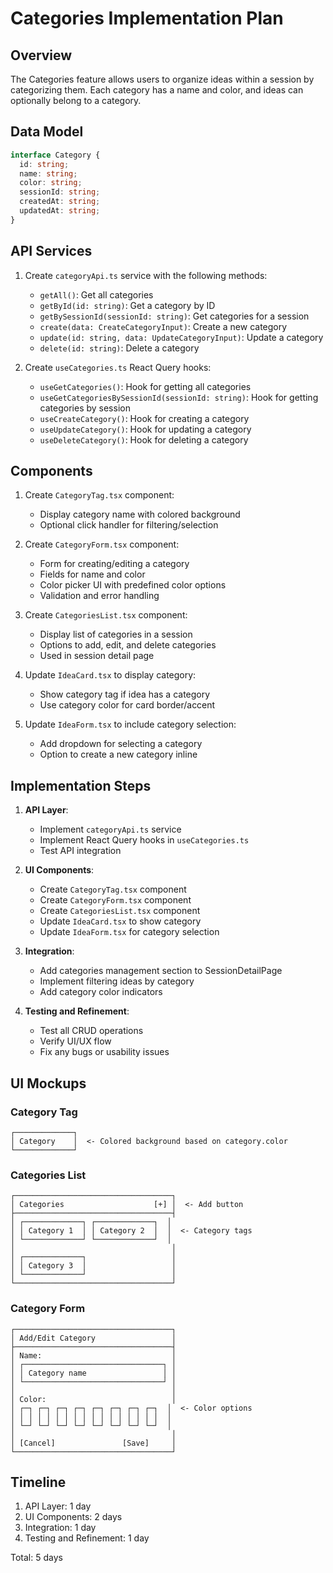 # Categories Implementation Plan

## Overview

The Categories feature allows users to organize ideas within a session by categorizing them. Each category has a name and color, and ideas can optionally belong to a category.

## Data Model

```typescript
interface Category {
  id: string;
  name: string;
  color: string;
  sessionId: string;
  createdAt: string;
  updatedAt: string;
}
```

## API Services

1. Create `categoryApi.ts` service with the following methods:

   - `getAll()`: Get all categories
   - `getById(id: string)`: Get a category by ID
   - `getBySessionId(sessionId: string)`: Get categories for a session
   - `create(data: CreateCategoryInput)`: Create a new category
   - `update(id: string, data: UpdateCategoryInput)`: Update a category
   - `delete(id: string)`: Delete a category

2. Create `useCategories.ts` React Query hooks:
   - `useGetCategories()`: Hook for getting all categories
   - `useGetCategoriesBySessionId(sessionId: string)`: Hook for getting categories by session
   - `useCreateCategory()`: Hook for creating a category
   - `useUpdateCategory()`: Hook for updating a category
   - `useDeleteCategory()`: Hook for deleting a category

## Components

1. Create `CategoryTag.tsx` component:

   - Display category name with colored background
   - Optional click handler for filtering/selection

2. Create `CategoryForm.tsx` component:

   - Form for creating/editing a category
   - Fields for name and color
   - Color picker UI with predefined color options
   - Validation and error handling

3. Create `CategoriesList.tsx` component:

   - Display list of categories in a session
   - Options to add, edit, and delete categories
   - Used in session detail page

4. Update `IdeaCard.tsx` to display category:

   - Show category tag if idea has a category
   - Use category color for card border/accent

5. Update `IdeaForm.tsx` to include category selection:
   - Add dropdown for selecting a category
   - Option to create a new category inline

## Implementation Steps

1. **API Layer**:

   - Implement `categoryApi.ts` service
   - Implement React Query hooks in `useCategories.ts`
   - Test API integration

2. **UI Components**:

   - Create `CategoryTag.tsx` component
   - Create `CategoryForm.tsx` component
   - Create `CategoriesList.tsx` component
   - Update `IdeaCard.tsx` to show category
   - Update `IdeaForm.tsx` for category selection

3. **Integration**:

   - Add categories management section to SessionDetailPage
   - Implement filtering ideas by category
   - Add category color indicators

4. **Testing and Refinement**:
   - Test all CRUD operations
   - Verify UI/UX flow
   - Fix any bugs or usability issues

## UI Mockups

### Category Tag

```
┌─────────────┐
│ Category    │  <- Colored background based on category.color
└─────────────┘
```

### Categories List

```
┌───────────────────────────────────┐
│ Categories                    [+] │  <- Add button
├───────────────────────────────────┤
│ ┌─────────────┐ ┌─────────────┐  │
│ │ Category 1  │ │ Category 2  │  │  <- Category tags
│ └─────────────┘ └─────────────┘  │
│                                   │
│ ┌─────────────┐                   │
│ │ Category 3  │                   │
│ └─────────────┘                   │
└───────────────────────────────────┘
```

### Category Form

```
┌───────────────────────────────────┐
│ Add/Edit Category                 │
├───────────────────────────────────┤
│ Name:                             │
│ ┌───────────────────────────────┐ │
│ │ Category name                 │ │
│ └───────────────────────────────┘ │
│                                   │
│ Color:                            │
│ ┌─┐ ┌─┐ ┌─┐ ┌─┐ ┌─┐ ┌─┐ ┌─┐ ┌─┐  │  <- Color options
│ │ │ │ │ │ │ │ │ │ │ │ │ │ │ │ │  │
│ └─┘ └─┘ └─┘ └─┘ └─┘ └─┘ └─┘ └─┘  │
│                                   │
│ [Cancel]               [Save]     │
└───────────────────────────────────┘
```

## Timeline

1. API Layer: 1 day
2. UI Components: 2 days
3. Integration: 1 day
4. Testing and Refinement: 1 day

Total: 5 days

